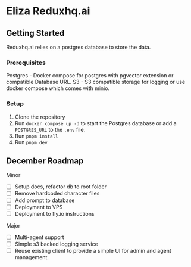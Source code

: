 # Eliza Reduxhq.ai

## Getting Started

Reduxhq.ai relies on a postgres database to store the data.

### Prerequisites

Postgres - Docker compose for postgres with pgvector extension or compatible Database URL.
S3 - S3 compatible storage for logging or use docker compose which comes with minio.

### Setup

1. Clone the repository
2. Run `docker compose up -d` to start the Postgres database or add a `POSTGRES_URL` to the `.env` file.
3. Run `pnpm install`
4. Run `pnpm dev`

## December Roadmap

Minor

- [ ] Setup docs, refactor db to root folder
- [ ] Remove hardcoded character files
- [ ] Add prompt to database
- [ ] Deployment to VPS
- [ ] Deployment to fly.io instructions

Major

- [ ] Multi-agent support
- [ ] Simple s3 backed logging service
- [ ] Reuse existing client to provide a simple UI for admin and agent management.
